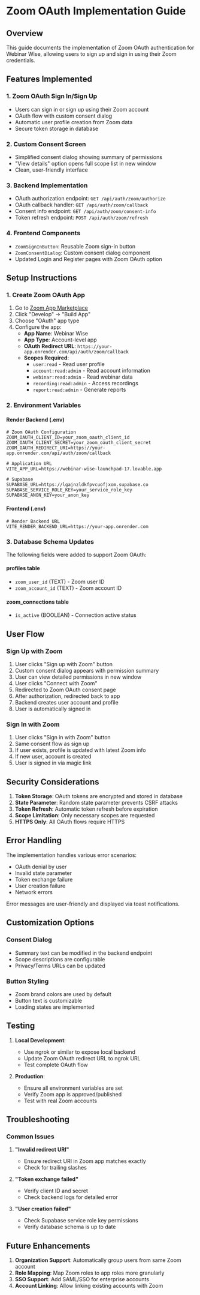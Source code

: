 # Zoom OAuth Implementation Guide

## Overview
This guide documents the implementation of Zoom OAuth authentication for Webinar Wise, allowing users to sign up and sign in using their Zoom credentials.

## Features Implemented

### 1. Zoom OAuth Sign In/Sign Up
- Users can sign in or sign up using their Zoom account
- OAuth flow with custom consent dialog
- Automatic user profile creation from Zoom data
- Secure token storage in database

### 2. Custom Consent Screen
- Simplified consent dialog showing summary of permissions
- "View details" option opens full scope list in new window
- Clean, user-friendly interface

### 3. Backend Implementation
- OAuth authorization endpoint: `GET /api/auth/zoom/authorize`
- OAuth callback handler: `GET /api/auth/zoom/callback`
- Consent info endpoint: `GET /api/auth/zoom/consent-info`
- Token refresh endpoint: `POST /api/auth/zoom/refresh`

### 4. Frontend Components
- `ZoomSignInButton`: Reusable Zoom sign-in button
- `ZoomConsentDialog`: Custom consent dialog component
- Updated Login and Register pages with Zoom OAuth option

## Setup Instructions

### 1. Create Zoom OAuth App

1. Go to [Zoom App Marketplace](https://marketplace.zoom.us/)
2. Click "Develop" → "Build App"
3. Choose "OAuth" app type
4. Configure the app:
   - **App Name**: Webinar Wise
   - **App Type**: Account-level app
   - **OAuth Redirect URL**: `https://your-app.onrender.com/api/auth/zoom/callback`
   - **Scopes Required**:
     - `user:read` - Read user profile
     - `account:read:admin` - Read account information
     - `webinar:read:admin` - Read webinar data
     - `recording:read:admin` - Access recordings
     - `report:read:admin` - Generate reports

### 2. Environment Variables

#### Render Backend (.env)
```env
# Zoom OAuth Configuration
ZOOM_OAUTH_CLIENT_ID=your_zoom_oauth_client_id
ZOOM_OAUTH_CLIENT_SECRET=your_zoom_oauth_client_secret
ZOOM_OAUTH_REDIRECT_URI=https://your-app.onrender.com/api/auth/zoom/callback

# Application URL
VITE_APP_URL=https://webinar-wise-launchpad-17.lovable.app

# Supabase
SUPABASE_URL=https://lgajnzldkfpvcuofjxom.supabase.co
SUPABASE_SERVICE_ROLE_KEY=your_service_role_key
SUPABASE_ANON_KEY=your_anon_key
```

#### Frontend (.env)
```env
# Render Backend URL
VITE_RENDER_BACKEND_URL=https://your-app.onrender.com
```

### 3. Database Schema Updates

The following fields were added to support Zoom OAuth:

#### profiles table
- `zoom_user_id` (TEXT) - Zoom user ID
- `zoom_account_id` (TEXT) - Zoom account ID

#### zoom_connections table
- `is_active` (BOOLEAN) - Connection active status

## User Flow

### Sign Up with Zoom
1. User clicks "Sign up with Zoom" button
2. Custom consent dialog appears with permission summary
3. User can view detailed permissions in new window
4. User clicks "Connect with Zoom"
5. Redirected to Zoom OAuth consent page
6. After authorization, redirected back to app
7. Backend creates user account and profile
8. User is automatically signed in

### Sign In with Zoom
1. User clicks "Sign in with Zoom" button
2. Same consent flow as sign up
3. If user exists, profile is updated with latest Zoom info
4. If new user, account is created
5. User is signed in via magic link

## Security Considerations

1. **Token Storage**: OAuth tokens are encrypted and stored in database
2. **State Parameter**: Random state parameter prevents CSRF attacks
3. **Token Refresh**: Automatic token refresh before expiration
4. **Scope Limitation**: Only necessary scopes are requested
5. **HTTPS Only**: All OAuth flows require HTTPS

## Error Handling

The implementation handles various error scenarios:
- OAuth denial by user
- Invalid state parameter
- Token exchange failure
- User creation failure
- Network errors

Error messages are user-friendly and displayed via toast notifications.

## Customization Options

### Consent Dialog
- Summary text can be modified in the backend endpoint
- Scope descriptions are configurable
- Privacy/Terms URLs can be updated

### Button Styling
- Zoom brand colors are used by default
- Button text is customizable
- Loading states are implemented

## Testing

1. **Local Development**:
   - Use ngrok or similar to expose local backend
   - Update Zoom OAuth redirect URL to ngrok URL
   - Test complete OAuth flow

2. **Production**:
   - Ensure all environment variables are set
   - Verify Zoom app is approved/published
   - Test with real Zoom accounts

## Troubleshooting

### Common Issues

1. **"Invalid redirect URI"**
   - Ensure redirect URI in Zoom app matches exactly
   - Check for trailing slashes

2. **"Token exchange failed"**
   - Verify client ID and secret
   - Check backend logs for detailed error

3. **"User creation failed"**
   - Check Supabase service role key permissions
   - Verify database schema is up to date

## Future Enhancements

1. **Organization Support**: Automatically group users from same Zoom account
2. **Role Mapping**: Map Zoom roles to app roles more granularly
3. **SSO Support**: Add SAML/SSO for enterprise accounts
4. **Account Linking**: Allow linking existing accounts with Zoom
